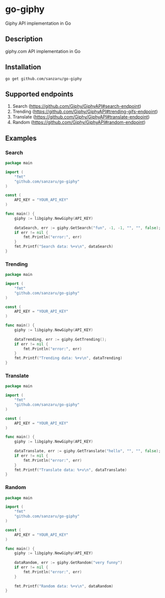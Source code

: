 # go-giphy
Giphy API implementation in Go

## Description
giphy.com API implementation in Go

## Installation

    go get github.com/sanzaru/go-giphy
    
## Supported endpoints

1. Search (https://github.com/Giphy/GiphyAPI#search-endpoint)
2. Trending (https://github.com/Giphy/GiphyAPI#trending-gifs-endpoint)
3. Translate (https://github.com/Giphy/GiphyAPI#translate-endpoint)
4. Random (https://github.com/Giphy/GiphyAPI#random-endpoint)

## Examples

### Search
```go
package main

import (
	"fmt"
    "github.com/sanzaru/go-giphy"
)

const (
    API_KEY = "YOUR_API_KEY"
)

func main() {
    giphy := libgiphy.NewGiphy(API_KEY)
    
    dataSearch, err := giphy.GetSearch("fun", -1, -1, "", "", false);
    if err != nil {
        fmt.Println("error:", err)
    }
    fmt.Printf("Search data: %+v\n", dataSearch)
}
```

### Trending
```go
package main

import (
	"fmt"
    "github.com/sanzaru/go-giphy"
)

const (
    API_KEY = "YOUR_API_KEY"
)

func main() {
    giphy := libgiphy.NewGiphy(API_KEY)
    
    dataTrending, err := giphy.GetTrending();
    if err != nil {
        fmt.Println("error:", err)
    }
    fmt.Printf("Trending data: %+v\n", dataTrending)
}
```

### Translate
```go
package main

import (
	"fmt"
    "github.com/sanzaru/go-giphy"
)

const (
    API_KEY = "YOUR_API_KEY"
)

func main() {
    giphy := libgiphy.NewGiphy(API_KEY)
    
    dataTranslate, err := giphy.GetTranslate("hello", "", "", false);
    if err != nil {
        fmt.Println("error:", err)
    }
    fmt.Printf("Translate data: %+v\n", dataTranslate)
}
```

### Random
```go
package main

import (
	"fmt"
    "github.com/sanzaru/go-giphy"
)

const (
    API_KEY = "YOUR_API_KEY"
)

func main() {
    giphy := libgiphy.NewGiphy(API_KEY)
    
    dataRandom, err := giphy.GetRandom("very funny")
    if err != nil {
        fmt.Println("error:", err)
    }
    
    fmt.Printf("Random data: %+v\n", dataRandom)
}
```